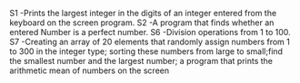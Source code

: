 S1 -Prints the largest integer in the digits of an integer entered from the keyboard on the screen
program.
S2 -A program that finds whether an entered Number is a perfect number.
S6 -Division operations from 1 to 100.
S7 -Creating an array of 20 elements that randomly assign numbers from 1 to 300 in the integer type;
sorting these numbers from large to small;find the smallest number and the largest number;
a program that prints the arithmetic mean of numbers on the screen
